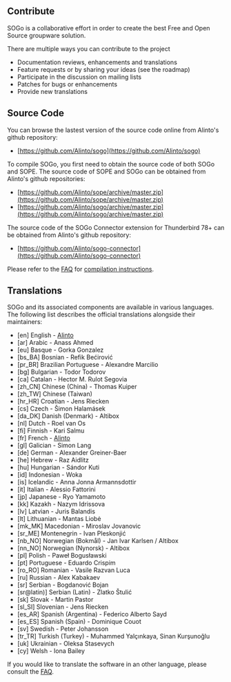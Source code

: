 ## Contribute

SOGo is a collaborative effort in order to create the best Free and Open Source groupware solution.

There are multiple ways you can contribute to the project

* Documentation reviews, enhancements and translations
* Feature requests or by sharing your ideas (see the roadmap)
* Participate in the discussion on mailing lists
* Patches for bugs or enhancements
* Provide new translations

## Source Code

You can browse the lastest version of the source code online from Alinto's github repository:

* [https://github.com/Alinto/sogo](https://github.com/Alinto/sogo)

To compile SOGo, you first need to obtain the source code of both SOGo and SOPE. The source code of SOPE and SOGo can be obtained from Alinto's github repositories:

* [https://github.com/Alinto/sope/archive/master.zip](https://github.com/Alinto/sope/archive/master.zip)
* [https://github.com/Alinto/sogo/archive/master.zip](https://github.com/Alinto/sogo/archive/master.zip)

The source code of the SOGo Connector extension for Thunderbird 78+ can be obtained from Alinto's github repository:

* [https://github.com/Alinto/sogo-connector](https://github.com/Alinto/sogo-connector)

Please refer to the [FAQ](https://sogo.nu/support.html#/faq) for [compilation instructions](https://sogo.nu/support/faq/how-do-i-compile-sogo.html).

## Translations

SOGo and its associated components are available in various languages. The following list describes the official translations alongside their maintainers:

* [en] English - [Alinto](https://www.alinto.com)
* [ar] Arabic - Anass Ahmed
* [eu] Basque - Gorka Gonzalez
* [bs_BA] Bosnian - Refik Bećirović
* [pr_BR] Brazilian Portuguese - Alexandre Marcilio
* [bg] Bulgarian - Todor Todorov
* [ca] Catalan - Hector M. Rulot Segovia
* [zh_CN] Chinese (China) - Thomas Kuiper
* [zh_TW] Chinese (Taiwan)
* [hr_HR] Croatian - Jens Riecken
* [cs] Czech - Šimon Halamásek
* [da_DK] Danish (Denmark) - Altibox
* [nl] Dutch - Roel van Os
* [fi] Finnish - Kari Salmu
* [fr] French - [Alinto](https://www.alinto.com)
* [gl] Galician - Simon Lang
* [de] German - Alexander Greiner-Baer
* [he] Hebrew - Raz Aidlitz
* [hu] Hungarian - Sándor Kuti
* [id] Indonesian - Woka
* [is] Icelandic - Anna Jonna Armannsdottir
* [it] Italian - Alessio Fattorini
* [jp] Japanese - Ryo Yamamoto
* [kk] Kazakh - Nazym Idrissova
* [lv] Latvian - Juris Balandis
* [lt] Lithuanian - Mantas Liobė
* [mk_MK] Macedonian - Miroslav Jovanovic
* [sr_ME] Montenegrin - Ivan Pleskonjić
* [nb_NO] Norwegian (Bokmål) - Jan Ivar Karlsen / Altibox
* [nn_NO] Norwegian (Nynorsk) - Altibox
* [pl] Polish - Paweł Bogusławski
* [pt] Portuguese - Eduardo Crispim
* [ro_RO] Romanian - Vasile Razvan Luca
* [ru] Russian - Alex Kabakaev
* [sr] Serbian - Bogdanović Bojan
* [sr@latin)] Serbian (Latin) - Zlatko Štulić
* [sk] Slovak - Martin Pastor
* [sl_SI] Slovenian - Jens Riecken
* [es_AR] Spanish (Argentina) - Federico Alberto Sayd
* [es_ES] Spanish (Spain) - Dominique Couot
* [sv] Swedish - Peter Johansson
* [tr_TR] Turkish (Turkey) - Muhammed Yalçınkaya, Sinan Kurşunoğlu
* [uk] Ukrainian - Oleksa Stasevych
* [cy] Welsh - Iona Bailey
 
If you would like to translate the software in an other language, please consult the [FAQ](https://sogo.nu/support/faq/how-to-translate-sogo-in-another-language.html).
